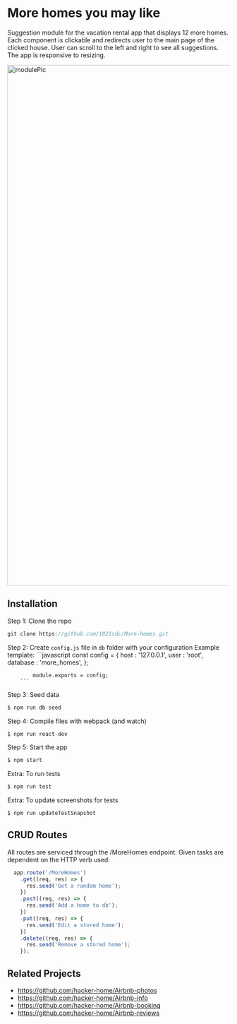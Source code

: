 # More homes you may like

Suggestion module for the vacation rental app that displays 12 more homes. Each component is clickable and redirects user to the main page of the clicked house. User can scroll to the left and right to see all suggestions. The app is responsive to resizing.

<img width="1179" alt="modulePic" src="https://user-images.githubusercontent.com/44889384/61908350-51395880-aee4-11e9-8ea9-36ea16ac8d98.png">

## Installation

Step 1: Clone the repo
```javascript
git clone https://github.com/1021sdc/More-homes.git
```

Step 2: Create `config.js` file in `db` folder with your configuration
	Example template: 
		```javascript
			const config = {
				host     : '127.0.0.1',
  				user     : 'root',
  				database : 'more_homes',
			};

			module.exports = config;
		```

Step 3: Seed data 
```javascript
$ npm run db-seed
```

Step 4: Compile files with webpack (and watch)
```javascript
$ npm run react-dev
```

Step 5: Start the app
```javascript
$ npm start
```

Extra: To run tests
```javascript
$ npm run test
```

Extra: To update screenshots for tests
```javascript
$ npm run updateTestSnapshot
```

## CRUD Routes

All routes are serviced through the /MoreHomes endpoint.  Given tasks are dependent on the HTTP verb used:

```javascript
  app.route('/MoreHomes')
    .get((req, res) => {
      res.send('Get a random home');
    })
    .post((req, res) => {
      res.send('Add a home to db');
    })
    .put((req, res) => {
      res.send('Edit a stored home');
    })
    .delete((req, res) => {
      res.send('Remove a stored home');
    });
```

## Related Projects

* https://github.com/hacker-home/Airbnb-photos
* https://github.com/hacker-home/Airbnb-info
* https://github.com/hacker-home/Airbnb-booking
* https://github.com/hacker-home/Airbnb-reviews